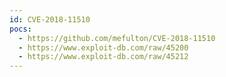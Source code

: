 ```yaml
---
id: CVE-2018-11510
pocs:
  - https://github.com/mefulton/CVE-2018-11510
  - https://www.exploit-db.com/raw/45200
  - https://www.exploit-db.com/raw/45212
---
```

